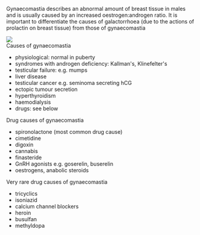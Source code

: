 Gynaecomastia describes an abnormal amount of breast tissue in males and is usually caused by an increased oestrogen:androgen ratio. It is important to differentiate the causes of galactorrhoea (due to the actions of prolactin on breast tissue) from those of gynaecomastia  
  
[![](https://d32xxyeh8kfs8k.cloudfront.net/images_Passmedicine/pdd983.jpg)](https://d32xxyeh8kfs8k.cloudfront.net/images_Passmedicine/pdd983b.jpg)  
Causes of gynaecomastia  
* physiological: normal in puberty
* syndromes with androgen deficiency: Kallman's, Klinefelter's
* testicular failure: e.g. mumps
* liver disease
* testicular cancer e.g. seminoma secreting hCG
* ectopic tumour secretion
* hyperthyroidism
* haemodialysis
* drugs: see below

  
Drug causes of gynaecomastia  
* spironolactone (most common drug cause)
* cimetidine
* digoxin
* cannabis
* finasteride
* GnRH agonists e.g. goserelin, buserelin
* oestrogens, anabolic steroids

  
Very rare drug causes of gynaecomastia  
* tricyclics
* isoniazid
* calcium channel blockers
* heroin
* busulfan
* methyldopa

